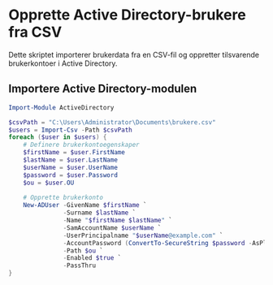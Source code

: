 # Opprette Active Directory-brukere fra CSV

Dette skriptet importerer brukerdata fra en CSV-fil og oppretter tilsvarende brukerkontoer i Active Directory.

## Importere Active Directory-modulen

```powershell
Import-Module ActiveDirectory

$csvPath = "C:\Users\Administrator\Documents\brukere.csv"
$users = Import-Csv -Path $csvPath
foreach ($user in $users) {
    # Definere brukerkontoegenskaper
    $firstName = $user.FirstName
    $lastName = $user.LastName
    $userName = $user.UserName
    $password = $user.Password
    $ou = $user.OU
   
    # Opprette brukerkonto
    New-ADUser -GivenName $firstName `
               -Surname $lastName `
               -Name "$firstName $lastName" `
               -SamAccountName $userName `
               -UserPrincipalname "$userName@example.com" `
               -AccountPassword (ConvertTo-SecureString $password -AsPlainText -Force) `
               -Path $ou `
               -Enabled $true `
               -PassThru
}
